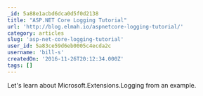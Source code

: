```yaml
---
_id: 5a88e1acbd6dca0d5f0d2138
title: "ASP.NET Core Logging Tutorial"
url: 'http://blog.elmah.io/aspnetcore-logging-tutorial/'
category: articles
slug: 'asp-net-core-logging-tutorial'
user_id: 5a83ce59d6eb0005c4ecda2c
username: 'bill-s'
createdOn: '2016-11-26T20:12:34.000Z'
tags: []
---
```


Let's learn about Microsoft.Extensions.Logging from an example.
